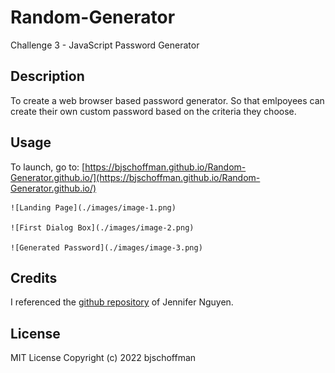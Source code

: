 # Random-Generator
Challenge 3 - JavaScript Password Generator

## Description

To create a web browser based password generator. So that emlpoyees can create their own custom password based on the criteria they choose.

## Usage

To launch, go to: [https://bjschoffman.github.io/Random-Generator.github.io/](https://bjschoffman.github.io/Random-Generator.github.io/) 

    ![Landing Page](./images/image-1.png)

    ![First Dialog Box](./images/image-2.png)
    
    ![Generated Password](./images/image-3.png)

## Credits

I referenced the [github repository](https://github.com/njthanhtrang/3.-JavaScript-Challenge-Password-Generator) of Jennifer Nguyen.

## License

MIT License Copyright (c) 2022 bjschoffman

